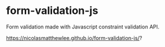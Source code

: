 # form-validation-js

Form validation made with Javascript constraint validation API. 

https://nicolasmatthewlee.github.io/form-validation-js/?

